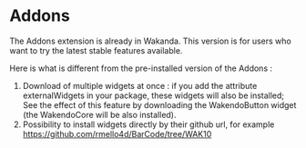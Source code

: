 Addons
======

The Addons extension is already in Wakanda. This version is for users who want to try the latest stable features available. 

Here is what is different from the pre-installed version of the Addons :

1. Download of multiple widgets at once : if you add the attribute externalWidgets in your package, these widgets will also be installed; See the effect of this feature by downloading the WakendoButton widget (the WakendoCore will be also installed). 
2. Possibility to install widgets directly by their github url, for example https://github.com/rmello4d/BarCode/tree/WAK10

